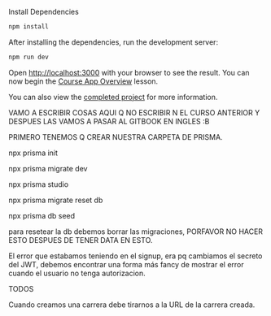 Install Dependencies

```bash
npm install
```

After installing the dependencies, run the development server:

```bash
npm run dev
```

Open [http://localhost:3000](http://localhost:3000) with your browser to see the result. You can now begin the [Course App Overview](https://frontendmasters.com/courses/fullstack-app-next/course-app-overview/) lesson.

You can also view the [completed project](https://github.com/Hendrixer/fullstack-music) for more information.



VAMO A ESCRIBIR COSAS AQUI Q NO ESCRIBIR N EL CURSO ANTERIOR Y DESPUES LAS VAMOS A PASAR AL GITBOOK EN INGLES :B

PRIMERO TENEMOS Q CREAR NUESTRA CARPETA DE PRISMA.

npx prisma init

npx prisma migrate dev

npx prisma studio

npx prisma migrate reset db

npx prisma db seed


para resetear la db debemos borrar las migraciones, PORFAVOR NO HACER ESTO DESPUES DE TENER DATA EN ESTO.


El error que estabamos teniendo en el signup, era pq cambiamos el secreto del JWT, debemos encontrar una forma más fancy de mostrar el error cuando el usuario no tenga autorizacion.


TODOS

Cuando creamos una carrera debe tirarnos a la URL de la carrera creada.
